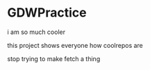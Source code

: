 # GDWPractice

i am so much cooler

this project shows everyone how coolrepos are

stop trying to make fetch a thing
